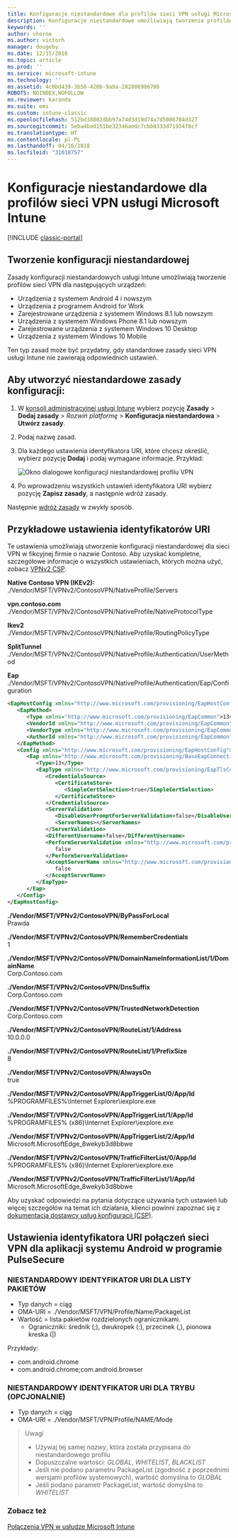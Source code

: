 ```yaml
---
title: Konfiguracje niestandardowe dla profilów sieci VPN usługi Microsoft Intune
description: Konfiguracje niestandardowe umożliwiają tworzenie profilów sieci VPN w usłudze Intune.
keywords: ''
author: vhorne
ms.author: victorh
manager: dougeby
ms.date: 12/15/2016
ms.topic: article
ms.prod: ''
ms.service: microsoft-intune
ms.technology: ''
ms.assetid: 4c0bd439-3b58-420b-9a9a-282886986786
ROBOTS: NOINDEX,NOFOLLOW
ms.reviewer: karanda
ms.suite: ems
ms.custom: intune-classic
ms.openlocfilehash: 512bd38802dbb97a74d3d19d74a7d5086784d327
ms.sourcegitcommit: 5eba4bad151be32346aedc7cbb0333d71934f8cf
ms.translationtype: HT
ms.contentlocale: pl-PL
ms.lasthandoff: 04/16/2018
ms.locfileid: "31018757"
---
```

# <a name="custom-configurations-for-microsoft-intune-vpn-profiles"></a>Konfiguracje niestandardowe dla profilów sieci VPN usługi Microsoft Intune

[!INCLUDE [classic-portal](../includes/classic-portal.md)]

## <a name="create-a-custom-configuration"></a>Tworzenie konfiguracji niestandardowej
Zasady konfiguracji niestandardowych usługi Intune umożliwiają tworzenie profilów sieci VPN dla następujących urządzeń:

* Urządzenia z systemem Android 4 i nowszym
* Urządzenia z programem Android for Work
* Zarejestrowane urządzenia z systemem Windows 8.1 lub nowszym
* Urządzenia z systemem Windows Phone 8.1 lub nowszym
* Zarejestrowane urządzenia z systemem Windows 10 Desktop
* Urządzenia z systemem Windows 10 Mobile

Ten typ zasad może być przydatny, gdy standardowe zasady sieci VPN usługi Intune nie zawierają odpowiednich ustawień.

## <a name="to-create-a-custom-configuration-policy"></a>Aby utworzyć niestandardowe zasady konfiguracji:

1. W [konsoli administracyjnej usługi Intune](https://manage.microsoft.com) wybierz pozycję **Zasady** > **Dodaj zasady** > *Rozwiń platformę* > **Konfiguracja niestandardowa** > **Utwórz zasady**.
2. Podaj nazwę zasad.
3. Dla każdego ustawienia identyfikatora URI, które chcesz określić, wybierz pozycję **Dodaj** i podaj wymagane informacje. Przykład:

   ![Okno dialogowe konfiguracji niestandardowej profilu VPN](./media/Intune_Add_VPN_URI.png)

4. Po wprowadzeniu wszystkich ustawień identyfikatora URI wybierz pozycję **Zapisz zasady**, a następnie wdróż zasady.

Następnie [wdróż zasady](/intune-classic/deploy-use/manage-settings-and-features-on-your-devices-with-microsoft-intune-policies#deploy-a-configuration-policy) w zwykły sposób.

## <a name="example-uri-settings"></a>Przykładowe ustawienia identyfikatorów URI

Te ustawienia umożliwiają utworzenie konfiguracji niestandardowej dla sieci VPN w fikcyjnej firmie o nazwie Contoso.
Aby uzyskać kompletne, szczegółowe informacje o wszystkich ustawieniach, których można użyć, zobacz [VPNv2 CSP](https://msdn.microsoft.com/library/windows/hardware/dn914776.aspx).

**Native Contoso VPN (IKEv2):**<br />
./Vendor/MSFT/VPNv2/ContosoVPN/NativeProfile/Servers

**vpn.contoso.com**<br />
./Vendor/MSFT/VPNv2/ContosoVPN/NativeProfile/NativeProtocolType

**Ikev2<br />** ./Vendor/MSFT/VPNv2/ContosoVPN/NativeProfile/RoutingPolicyType

**SplitTunnel**<br />
./Vendor/MSFT/VPNv2/ContosoVPN/NativeProfile/Authentication/UserMethod

**Eap**<br />
./Vendor/MSFT/VPNv2/ContosoVPN/NativeProfile/Authentication/Eap/Configuration
``` xml
<EapHostConfig xmlns="http://www.microsoft.com/provisioning/EapHostConfig">
   <EapMethod>
      <Type xmlns="http://www.microsoft.com/provisioning/EapCommon">13</Type>
      <VendorId xmlns="http://www.microsoft.com/provisioning/EapCommon">0</VendorId>
      <VendorType xmlns="http://www.microsoft.com/provisioning/EapCommon">0</VendorType>
      <AuthorId xmlns="http://www.microsoft.com/provisioning/EapCommon">0</AuthorId>
   </EapMethod>
   <Config xmlns="http://www.microsoft.com/provisioning/EapHostConfig">
      <Eap xmlns="http://www.microsoft.com/provisioning/BaseEapConnectionPropertiesV1">
         <Type>13</Type>
         <EapType xmlns="http://www.microsoft.com/provisioning/EapTlsConnectionPropertiesV1">
            <CredentialsSource>
               <CertificateStore>
                  <SimpleCertSelection>true</SimpleCertSelection>
               </CertificateStore>
            </CredentialsSource>
            <ServerValidation>
               <DisableUserPromptForServerValidation>false</DisableUserPromptForServerValidation>
               <ServerNames></ServerNames>
            </ServerValidation>
            <DifferentUsername>false</DifferentUsername>
            <PerformServerValidation xmlns="http://www.microsoft.com/provisioning/EapTlsConnectionPropertiesV2">
               false
            </PerformServerValidation>
            <AcceptServerName xmlns="http://www.microsoft.com/provisioning/EapTlsConnectionPropertiesV2">
               false
            </AcceptServerName>
         </EapType>
      </Eap>
   </Config>
</EapHostConfig>
```
**./Vendor/MSFT/VPNv2/ContosoVPN/ByPassForLocal**<br />
Prawda

**./Vendor/MSFT/VPNv2/ContosoVPN/RememberCredentials**<br />
1

**./Vendor/MSFT/VPNv2/ContosoVPN/DomainNameInformationList/1/DomainName**<br />
Corp.Contoso.com

**./Vendor/MSFT/VPNv2/ContosoVPN/DnsSuffix**<br />
Corp.Contoso.com

**./Vendor/MSFT/VPNv2/ContosoVPN/TrustedNetworkDetection**<br />
Corp.Contoso.com

**./Vendor/MSFT/VPNv2/ContosoVPN/RouteList/1/Address**<br />
10.0.0.0

**./Vendor/MSFT/VPNv2/ContosoVPN/RouteList/1/PrefixSize**<br />
8

**./Vendor/MSFT/VPNv2/ContosoVPN/AlwaysOn**<br />
true

**./Vendor/MSFT/VPNv2/ContosoVPN/AppTriggerList/0/App/Id**<br />
%PROGRAMFILES%\Internet Explorer\iexplore.exe

**./Vendor/MSFT/VPNv2/ContosoVPN/AppTriggerList/1/App/Id**<br />
%PROGRAMFILES% (x86)\Internet Explorer\iexplore.exe

**./Vendor/MSFT/VPNv2/ContosoVPN/AppTriggerList/2/App/Id**<br />
Microsoft.MicrosoftEdge_8wekyb3d8bbwe

**./Vendor/MSFT/VPNv2/ContosoVPN/TrafficFilterList/0/App/Id**<br />
%PROGRAMFILES% (x86)\Internet Explorer\iexplore.exe

**./Vendor/MSFT/VPNv2/ContosoVPN/TrafficFilterList/1/App/Id**<br />
Microsoft.MicrosoftEdge_8wekyb3d8bbwe

Aby uzyskać odpowiedzi na pytania dotyczące używania tych ustawień lub więcej szczegółów na temat ich działania, klienci powinni zapoznać się z [dokumentacją dostawcy usług konfiguracji (CSP)](https://msdn.microsoft.com/library/windows/hardware/dn914776(v=vs.85).aspx).

## <a name="uri-settings-for-android-per-app-vpn-on-pulsesecure"></a>Ustawienia identyfikatora URI połączeń sieci VPN dla aplikacji systemu Android w programie PulseSecure
### <a name="custom-uri-for-package-list"></a>NIESTANDARDOWY IDENTYFIKATOR URI DLA LISTY PAKIETÓW
-  Typ danych = ciąg
-  OMA-URI = ./Vendor/MSFT/VPN/Profile/Name/PackageList
-  Wartość = lista pakietów rozdzielonych ogranicznikami.
   - Ograniczniki: średnik (;), dwukropek (:), przecinek (,), pionowa kreska (|)

Przykłady:
- com.android.chrome
- com.android.chrome;com.android.browser

### <a name="custom-uri-for-mode-optional"></a>NIESTANDARDOWY IDENTYFIKATOR URI DLA TRYBU (OPCJONALNIE)
- Typ danych = ciąg
- OMA-URI = ./Vendor/MSFT/VPN/Profile/NAME/Mode

> Uwagi
> - Używaj tej samej *nazwy*, która została przypisana do niestandardowego profilu
> - Dopuszczalne wartości: *GLOBAL*, *WHITELIST*, *BLACKLIST*
> - Jeśli nie podano parametru PackageList (zgodność z poprzednimi wersjami profilów systemowych), wartość domyślna to *GLOBAL*
> - Jeśli podano parametr PackageList, wartość domyślna to *WHITELIST*


### <a name="see-also"></a>Zobacz też
[Połączenia VPN w usłudze Microsoft Intune](vpn-connections-in-microsoft-intune.md)
